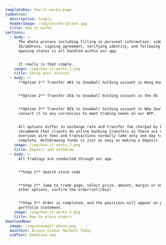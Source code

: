 ```yaml
---
templateKey: how-it-works-page
jumbotron:
  description: Simply
  headerImage: /img/second-splash.jpg
  title: How it works
sections:
  - body: >-
      The whole process including filling in personal information, submitting
      ID/address, signing agreement, verifying identity, and following account
      opening status is all handled within our app.


      It really is that simple.
    image: /img/how-it-works-1.png
    title: Setup your account
  - body: >-
      **Option 1** Transfer HK$ to Snowball holding account in Hong Kong 


      **Option 2** Transfer US$ to Snowball holding account in the US


      **Option 3** Transfer NZ$ to Snowball holding account in New Zealand and
      convert it to any currencies to meet trading needs on our APP.


      All options differ in exchange rate and transfer fee charged by banks. We
      recommend that clients do online banking transfers as there are no
      overseas wire fees and transactions normally take only one day to
      complete. Withdrawing funds is just as easy as making a deposit.
    image: /img/how-it-works-2.png
    title: Deposit and withdraw
  - body: >-
      All tradings are conducted through our app.


      **Step 1** Search stock code 


      **Step 2** Jump to trade page, select price, amount, margin or not and
      other options, confirm the order(sell/buy)


      **Step 3** Order is completed, and the positions will appear on personal
      portfolio statement.
    image: /img/how-it-works-3.png
    title: How to place orders
downloadNow:
  image: /img/snowball-phone.png
  mainText: Access Global Markets Today
  subText: Download now
---
```


